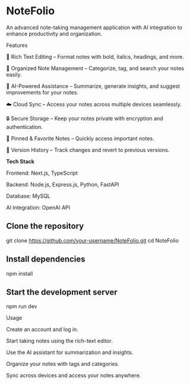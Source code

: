 # NoteFolio

An advanced note-taking management application with AI integration to enhance productivity and organization.

Features

📝 Rich Text Editing – Format notes with bold, italics, headings, and more.

📂 Organized Note Management – Categorize, tag, and search your notes easily.

🤖 AI-Powered Assistance – Summarize, generate insights, and suggest improvements for your notes.

☁️ Cloud Sync – Access your notes across multiple devices seamlessly.

🔒 Secure Storage – Keep your notes private with encryption and authentication.

📌 Pinned & Favorite Notes – Quickly access important notes.

🔄 Version History – Track changes and revert to previous versions.

**Tech Stack**

Frontend: Next.js, TypeScript

Backend: Node.js, Express.js, Python, FastAPI

Database: MySQL

AI Integration: OpenAI API

## Clone the repository
git clone https://github.com/your-username/NoteFolio.git
cd NoteFolio

## Install dependencies
npm install

## Start the development server
npm run dev

Usage

Create an account and log in.

Start taking notes using the rich-text editor.

Use the AI assistant for summarization and insights.

Organize your notes with tags and categories.

Sync across devices and access your notes anywhere.
